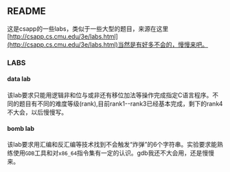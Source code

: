 ## README

这是csapp的一些labs，类似于一些大型的题目，来源在这里[http://csapp.cs.cmu.edu/3e/labs.html](http://csapp.cs.cmu.edu/3e/labs.html)当然是有好多不会的，慢慢来吧。

### LABS

#### data lab

该lab要求只能用逻辑非和位与或非还有移位加法等操作完成指定C语言程序。不同的题目有不同的难度等级(rank),目前rank1--rank3已经基本完成，剩下的rank4不大会，以后慢慢写。

#### bomb lab

该lab要求用汇编和反汇编等技术找到不会触发“炸弹”的6个字符串。实验要求能熟练使用`GDB`工具和对`x86_64`指令集有一定的认识。gdb我还不大会用，还是慢慢来。

